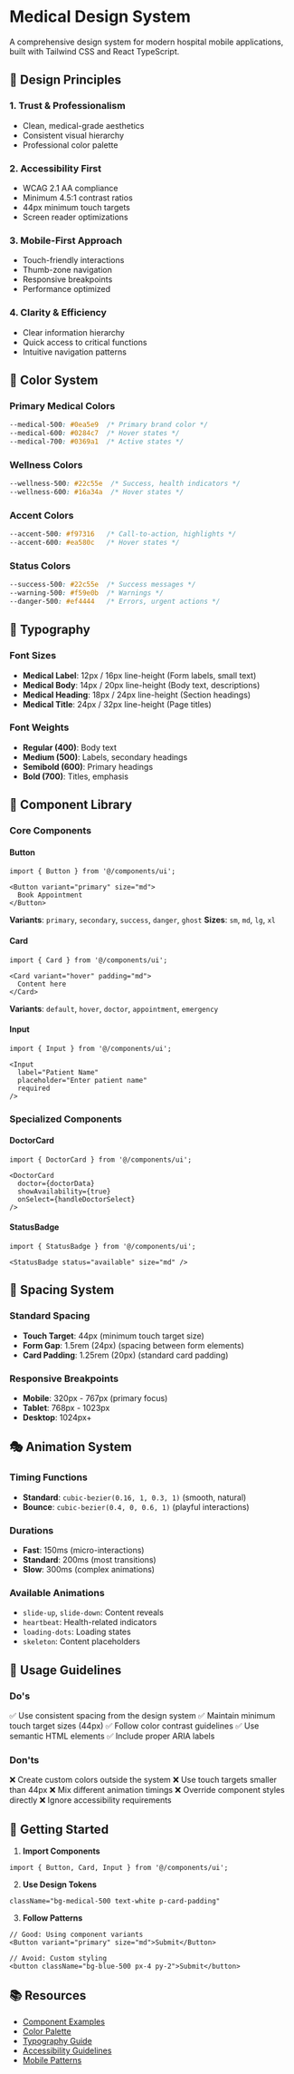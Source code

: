 # Medical Design System

A comprehensive design system for modern hospital mobile applications, built with Tailwind CSS and React TypeScript.

## 🎨 Design Principles

### 1. Trust & Professionalism
- Clean, medical-grade aesthetics
- Consistent visual hierarchy
- Professional color palette

### 2. Accessibility First
- WCAG 2.1 AA compliance
- Minimum 4.5:1 contrast ratios
- 44px minimum touch targets
- Screen reader optimizations

### 3. Mobile-First Approach
- Touch-friendly interactions
- Thumb-zone navigation
- Responsive breakpoints
- Performance optimized

### 4. Clarity & Efficiency
- Clear information hierarchy
- Quick access to critical functions
- Intuitive navigation patterns

## 🎯 Color System

### Primary Medical Colors
```css
--medical-500: #0ea5e9  /* Primary brand color */
--medical-600: #0284c7  /* Hover states */
--medical-700: #0369a1  /* Active states */
```

### Wellness Colors
```css
--wellness-500: #22c55e  /* Success, health indicators */
--wellness-600: #16a34a  /* Hover states */
```

### Accent Colors
```css
--accent-500: #f97316   /* Call-to-action, highlights */
--accent-600: #ea580c   /* Hover states */
```

### Status Colors
```css
--success-500: #22c55e  /* Success messages */
--warning-500: #f59e0b  /* Warnings */
--danger-500: #ef4444   /* Errors, urgent actions */
```

## 📝 Typography

### Font Sizes
- **Medical Label**: 12px / 16px line-height (Form labels, small text)
- **Medical Body**: 14px / 20px line-height (Body text, descriptions)
- **Medical Heading**: 18px / 24px line-height (Section headings)
- **Medical Title**: 24px / 32px line-height (Page titles)

### Font Weights
- **Regular (400)**: Body text
- **Medium (500)**: Labels, secondary headings
- **Semibold (600)**: Primary headings
- **Bold (700)**: Titles, emphasis

## 🧩 Component Library

### Core Components

#### Button
```tsx
import { Button } from '@/components/ui';

<Button variant="primary" size="md">
  Book Appointment
</Button>
```

**Variants**: `primary`, `secondary`, `success`, `danger`, `ghost`
**Sizes**: `sm`, `md`, `lg`, `xl`

#### Card
```tsx
import { Card } from '@/components/ui';

<Card variant="hover" padding="md">
  Content here
</Card>
```

**Variants**: `default`, `hover`, `doctor`, `appointment`, `emergency`

#### Input
```tsx
import { Input } from '@/components/ui';

<Input
  label="Patient Name"
  placeholder="Enter patient name"
  required
/>
```

### Specialized Components

#### DoctorCard
```tsx
import { DoctorCard } from '@/components/ui';

<DoctorCard
  doctor={doctorData}
  showAvailability={true}
  onSelect={handleDoctorSelect}
/>
```

#### StatusBadge
```tsx
import { StatusBadge } from '@/components/ui';

<StatusBadge status="available" size="md" />
```

## 📐 Spacing System

### Standard Spacing
- **Touch Target**: 44px (minimum touch target size)
- **Form Gap**: 1.5rem (24px) (spacing between form elements)
- **Card Padding**: 1.25rem (20px) (standard card padding)

### Responsive Breakpoints
- **Mobile**: 320px - 767px (primary focus)
- **Tablet**: 768px - 1023px
- **Desktop**: 1024px+

## 🎭 Animation System

### Timing Functions
- **Standard**: `cubic-bezier(0.16, 1, 0.3, 1)` (smooth, natural)
- **Bounce**: `cubic-bezier(0.4, 0, 0.6, 1)` (playful interactions)

### Durations
- **Fast**: 150ms (micro-interactions)
- **Standard**: 200ms (most transitions)
- **Slow**: 300ms (complex animations)

### Available Animations
- `slide-up`, `slide-down`: Content reveals
- `heartbeat`: Health-related indicators
- `loading-dots`: Loading states
- `skeleton`: Content placeholders

## 🔧 Usage Guidelines

### Do's
✅ Use consistent spacing from the design system
✅ Maintain minimum touch target sizes (44px)
✅ Follow color contrast guidelines
✅ Use semantic HTML elements
✅ Include proper ARIA labels

### Don'ts
❌ Create custom colors outside the system
❌ Use touch targets smaller than 44px
❌ Mix different animation timings
❌ Override component styles directly
❌ Ignore accessibility requirements

## 🚀 Getting Started

1. **Import Components**
```tsx
import { Button, Card, Input } from '@/components/ui';
```

2. **Use Design Tokens**
```tsx
className="bg-medical-500 text-white p-card-padding"
```

3. **Follow Patterns**
```tsx
// Good: Using component variants
<Button variant="primary" size="md">Submit</Button>

// Avoid: Custom styling
<button className="bg-blue-500 px-4 py-2">Submit</button>
```

## 📚 Resources

- [Component Examples](./components.md)
- [Color Palette](./colors.md)
- [Typography Guide](./typography.md)
- [Accessibility Guidelines](./accessibility.md)
- [Mobile Patterns](./mobile-patterns.md)
